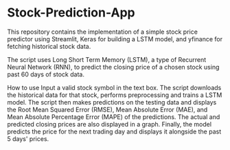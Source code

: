 # Stock-Prediction-App

This repository contains the implementation of a simple stock price predictor using Streamlit, Keras for building a LSTM model, and yfinance for fetching historical stock data.

The script uses Long Short Term Memory (LSTM), a type of Recurrent Neural Network (RNN), to predict the closing price of a chosen stock using past 60 days of stock data.

How to use
Input a valid stock symbol in the text box.
The script downloads the historical data for that stock, performs preprocessing and trains a LSTM model.
The script then makes predictions on the testing data and displays the Root Mean Squared Error (RMSE), Mean Absolute Error (MAE), and Mean Absolute Percentage Error (MAPE) of the predictions.
The actual and predicted closing prices are also displayed in a graph.
Finally, the model predicts the price for the next trading day and displays it alongside the past 5 days' prices.
